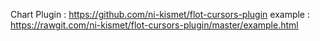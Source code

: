 Chart Plugin :
    https://github.com/ni-kismet/flot-cursors-plugin
    example : https://rawgit.com/ni-kismet/flot-cursors-plugin/master/example.html